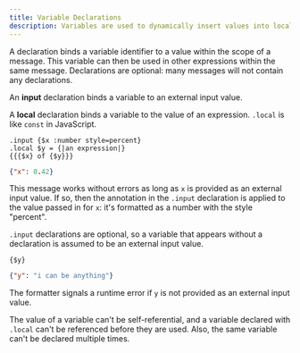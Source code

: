 ```yaml
---
title: Variable Declarations
description: Variables are used to dynamically insert values into localized messages.
---
```


A declaration binds a variable identifier to a value within the scope of a message. This variable can then be used in other expressions within the same message. Declarations are optional: many messages will not contain any declarations.

An **input** declaration binds a variable to an external input value.

A **local** declaration binds a variable to the value of an expression. `.local` is like `const` in JavaScript.

<mf2-interactive>

```mf2
.input {$x :number style=percent}
.local $y = {|an expression|}
{{{$x} of {$y}}}
```

```json
{"x": 0.42}
```

</mf2-interactive>

This message works without errors as long as `x` is provided as an external input value. If so, then the annotation in the `.input` declaration is applied to the value passed in for `x`: it's formatted as a number with the style "percent".

`.input` declarations are optional, so a variable that appears without a declaration is assumed to be an external input value.

<mf2-interactive>

```mf2
{$y}
```

```json
{"y": "i can be anything"}
```

</mf2-interactive>

The formatter signals a runtime error if `y` is not provided as an external input value.

The value of a variable can't be self-referential, and a variable declared with `.local` can't be referenced before they are used. Also, the same variable can't be declared multiple times.